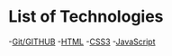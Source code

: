 # List of Technologies

-[Git/GITHUB](git.md) -[HTML](html.md) -[CSS3](CSS3.md) -[JavaScript](Jacascript.md)
